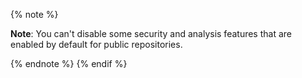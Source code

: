 
{% note %}

**Note**: You can't disable some security and analysis features that are enabled by default for public repositories.

{% endnote %}
{% endif %}
